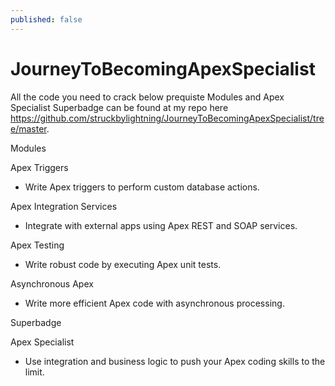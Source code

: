 ```yaml
---
published: false
---
```

# JourneyToBecomingApexSpecialist

All the code you need to crack below prequiste Modules and Apex Specialist Superbadge can be found at my repo here https://github.com/struckbylightning/JourneyToBecomingApexSpecialist/tree/master. 

Modules

Apex Triggers
- Write Apex triggers to perform custom database actions.

Apex Integration Services
- Integrate with external apps using Apex REST and SOAP services.

Apex Testing
- Write robust code by executing Apex unit tests.

Asynchronous Apex
- Write more efficient Apex code with asynchronous processing.

Superbadge

Apex Specialist
- Use integration and business logic to push your Apex coding skills to the limit.

